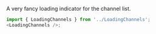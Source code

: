A very fancy loading indicator for the channel list.

```js
import { LoadingChannels } from '../LoadingChannels';
<LoadingChannels />;
```
